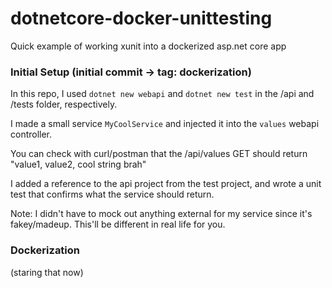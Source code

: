 # dotnetcore-docker-unittesting
Quick example of working xunit into a dockerized asp.net core app

### Initial Setup (initial commit -> tag: dockerization)

In this repo, I used `dotnet new webapi` and `dotnet new test` in the /api and /tests folder, respectively.

I made a small service `MyCoolService` and injected it into the `values` webapi controller.

You can check with curl/postman that the /api/values GET should return "value1, value2, cool string brah"

I added a reference to the api project from the test project, and wrote a unit test that confirms what the service should return.

Note: I didn't have to mock out anything external for my service since it's fakey/madeup. This'll be different in real life for you.

### Dockerization

(staring that now)
